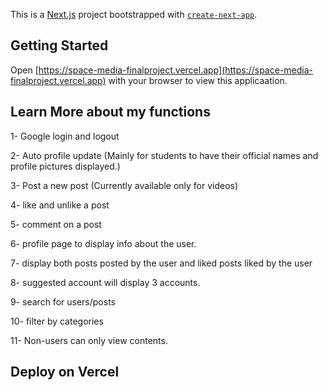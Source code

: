 This is a [Next.js](https://nextjs.org/) project bootstrapped with [`create-next-app`](https://github.com/vercel/next.js/tree/canary/packages/create-next-app).

## Getting Started



Open [https://space-media-finalproject.vercel.app](https://space-media-finalproject.vercel.app) with your browser to view this applicaation.



## Learn More about my functions

1- Google login and logout

2- Auto profile update (Mainly for students to have their official names and profile pictures displayed.)

3- Post a new post (Currently available only for videos)

4- like and unlike a post

5- comment on a post

6- profile page to display info about the user.

7- display both posts posted by the user and liked posts liked by the user

8- suggested account will display 3 accounts.

9- search for users/posts

10- filter by categories

11- Non-users can only view contents.


## Deploy on Vercel


